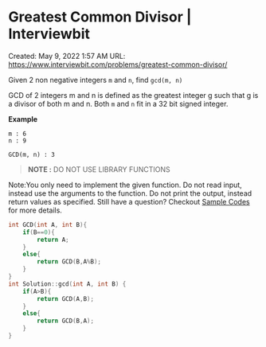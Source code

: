 # Greatest Common Divisor | Interviewbit

Created: May 9, 2022 1:57 AM
URL: https://www.interviewbit.com/problems/greatest-common-divisor/

Given 2 non negative integers `m` and `n`, find `gcd(m, n)`

GCD of 2 integers m and n is defined as the greatest integer g such that g is a divisor of both m and n.
 Both `m` and `n` fit in a 32 bit signed integer.

**Example**

```
m : 6
n : 9

GCD(m, n) : 3

```

> 
> 
> 
> **NOTE :** DO NOT USE LIBRARY FUNCTIONS
> 

Note:You only need to implement the given function. Do not read input, instead use the arguments to the function. Do not print the output, instead return values as specified. Still have a question? Checkout [Sample Codes](https://www.interviewbit.com/pages/sample_codes/) for more details.

```cpp
int GCD(int A, int B){
    if(B==0){
        return A;
    }
    else{
        return GCD(B,A%B);
    }
}
int Solution::gcd(int A, int B) {
    if(A>B){
        return GCD(A,B);
    }
    else{
        return GCD(B,A);
    }
}
```